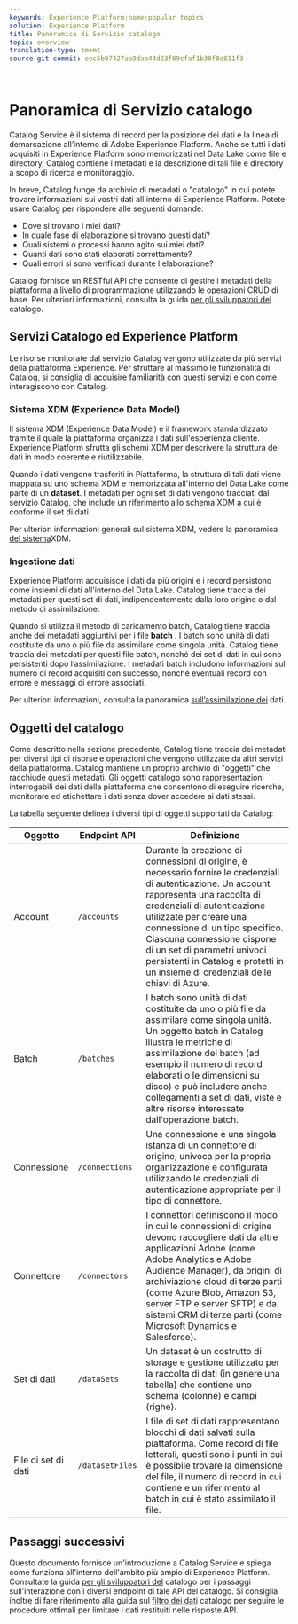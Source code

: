 ```yaml
---
keywords: Experience Platform;home;popular topics
solution: Experience Platform
title: Panoramica di Servizio catalogo
topic: overview
translation-type: tm+mt
source-git-commit: eec5b07427aa9daa44d23f09cfaf1b38f8e811f3

---
```



# Panoramica di Servizio catalogo

Catalog Service è il sistema di record per la posizione dei dati e la linea di demarcazione all’interno di Adobe Experience Platform. Anche se tutti i dati acquisiti in Experience Platform sono memorizzati nel Data Lake come file e directory, Catalog contiene i metadati e la descrizione di tali file e directory a scopo di ricerca e monitoraggio.

In breve, Catalog funge da archivio di metadati o &quot;catalogo&quot; in cui potete trovare informazioni sui vostri dati all&#39;interno di Experience Platform. Potete usare Catalog per rispondere alle seguenti domande:

* Dove si trovano i miei dati?
* In quale fase di elaborazione si trovano questi dati?
* Quali sistemi o processi hanno agito sui miei dati?
* Quanti dati sono stati elaborati correttamente?
* Quali errori si sono verificati durante l&#39;elaborazione?

Catalog fornisce un RESTful API che consente di gestire i metadati della piattaforma a livello di programmazione utilizzando le operazioni CRUD di base. Per ulteriori informazioni, consulta la guida [per gli sviluppatori del](api/getting-started.md) catalogo.

## Servizi Catalogo ed Experience Platform

Le risorse monitorate dal servizio Catalog vengono utilizzate da più servizi della piattaforma Experience. Per sfruttare al massimo le funzionalità di Catalog, si consiglia di acquisire familiarità con questi servizi e con come interagiscono con Catalog.

### Sistema XDM (Experience Data Model)

Il sistema XDM (Experience Data Model) è il framework standardizzato tramite il quale la piattaforma organizza i dati sull&#39;esperienza cliente. Experience Platform sfrutta gli schemi XDM per descrivere la struttura dei dati in modo coerente e riutilizzabile.

Quando i dati vengono trasferiti in Piattaforma, la struttura di tali dati viene mappata su uno schema XDM e memorizzata all&#39;interno del Data Lake come parte di un **dataset**. I metadati per ogni set di dati vengono tracciati dal servizio Catalog, che include un riferimento allo schema XDM a cui è conforme il set di dati.

Per ulteriori informazioni generali sul sistema XDM, vedere la panoramica [del sistema](../xdm/home.md)XDM.

### Ingestione dati

Experience Platform acquisisce i dati da più origini e i record persistono come insiemi di dati all&#39;interno del Data Lake. Catalog tiene traccia dei metadati per questi set di dati, indipendentemente dalla loro origine o dal metodo di assimilazione.

Quando si utilizza il metodo di caricamento batch, Catalog tiene traccia anche dei metadati aggiuntivi per i file **batch** . I batch sono unità di dati costituite da uno o più file da assimilare come singola unità. Catalog tiene traccia dei metadati per questi file batch, nonché dei set di dati in cui sono persistenti dopo l’assimilazione. I metadati batch includono informazioni sul numero di record acquisiti con successo, nonché eventuali record con errore e messaggi di errore associati.

Per ulteriori informazioni, consulta la panoramica [sull’assimilazione dei](../ingestion/home.md) dati.

## Oggetti del catalogo

Come descritto nella sezione precedente, Catalog tiene traccia dei metadati per diversi tipi di risorse e operazioni che vengono utilizzate da altri servizi della piattaforma. Catalog mantiene un proprio archivio di &quot;oggetti&quot; che racchiude questi metadati. Gli oggetti catalogo sono rappresentazioni interrogabili dei dati della piattaforma che consentono di eseguire ricerche, monitorare ed etichettare i dati senza dover accedere ai dati stessi.

La tabella seguente delinea i diversi tipi di oggetti supportati da Catalog:

| Oggetto | Endpoint API | Definizione |
|---|---|---|
| Account | `/accounts` | Durante la creazione di connessioni di origine, è necessario fornire le credenziali di autenticazione. Un account rappresenta una raccolta di credenziali di autenticazione utilizzate per creare una connessione di un tipo specifico. Ciascuna connessione dispone di un set di parametri univoci persistenti in Catalog e protetti in un insieme di credenziali delle chiavi di Azure. |
| Batch | `/batches` | I batch sono unità di dati costituite da uno o più file da assimilare come singola unità. Un oggetto batch in Catalog illustra le metriche di assimilazione del batch (ad esempio il numero di record elaborati o le dimensioni su disco) e può includere anche collegamenti a set di dati, viste e altre risorse interessate dall&#39;operazione batch. |
| Connessione | `/connections` | Una connessione è una singola istanza di un connettore di origine, univoca per la propria organizzazione e configurata utilizzando le credenziali di autenticazione appropriate per il tipo di connettore. |
| Connettore | `/connectors` | I connettori definiscono il modo in cui le connessioni di origine devono raccogliere dati da altre applicazioni Adobe (come Adobe Analytics e Adobe Audience Manager), da origini di archiviazione cloud di terze parti (come Azure Blob, Amazon S3, server FTP e server SFTP) e da sistemi CRM di terze parti (come Microsoft Dynamics e Salesforce). |
| Set di dati | `/dataSets` | Un dataset è un costrutto di storage e gestione utilizzato per la raccolta di dati (in genere una tabella) che contiene uno schema (colonne) e campi (righe). |
| File di set di dati | `/datasetFiles` | I file di set di dati rappresentano blocchi di dati salvati sulla piattaforma. Come record di file letterali, questi sono i punti in cui è possibile trovare la dimensione del file, il numero di record in cui contiene e un riferimento al batch in cui è stato assimilato il file. |

## Passaggi successivi

Questo documento fornisce un&#39;introduzione a Catalog Service e spiega come funziona all&#39;interno dell&#39;ambito più ampio di Experience Platform. Consultate la guida [per gli sviluppatori del](api/getting-started.md) catalogo per i passaggi sull&#39;interazione con i diversi endpoint di tale API del catalogo. Si consiglia inoltre di fare riferimento alla guida sul [filtro dei dati](api/filter-data.md) catalogo per seguire le procedure ottimali per limitare i dati restituiti nelle risposte API.